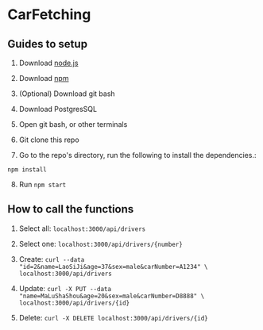 # CarFetching

## Guides to setup

1. Download [node.js](https://nodejs.org/en/)

2. Download [npm](https://www.npmjs.com/)

3. (Optional) Download git bash

4. Download PostgresSQL

5. Open git bash, or other terminals

6. Git clone this repo

7. Go to the repo's directory, run the following to install the dependencies.:

```
npm install
```

8. Run `npm start`

## How to call the functions

1. Select all: `localhost:3000/api/drivers`

2. Select one: `localhost:3000/api/drivers/{number}`

3. Create: `curl --data "id=2&name=LaoSiJi&age=37&sex=male&carNumber=A1234" \
localhost:3000/api/drivers`

4. Update: `curl -X PUT --data "name=MaLuShaShou&age=20&sex=male&carNumber=D8888" \
localhost:3000/api/drivers/{id}`

5. Delete: `curl -X DELETE localhost:3000/api/drivers/{id}`
